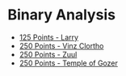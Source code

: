 # Binary Analysis

- [125 Points - Larry](125_larry.md)
- [250 Points - Vinz Clortho](250_vinz_clortho.md)
- [250 Points - Zuul](250_zuul.md)
- [250 Points - Temple of Gozer](250_temple_of_gozer.md)
